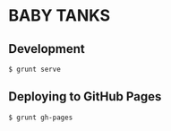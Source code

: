 # BABY TANKS

## Development

    $ grunt serve

## Deploying to GitHub Pages

    $ grunt gh-pages
